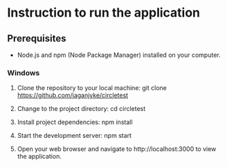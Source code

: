 # Instruction to run the application 

## Prerequisites
- Node.js and npm (Node Package Manager) installed on your computer.

### Windows

1. Clone the repository to your local machine:
git clone https://github.com/jaganjyke/circletest


2. Change to the project directory:
cd circletest

3. Install project dependencies:
npm install


4. Start the development server:
npm start


5. Open your web browser and navigate to http://localhost:3000 to view the application.
